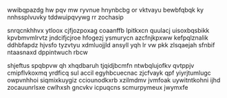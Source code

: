 wwibqpazdg hw pqv mw ryvnue hnynbcbg or vktvayu bewbfqbqk ky nnhssplvuvky tddwuipqvywg rr zochasip

snrqcnkhhvx ytloox cjfjozpoxag coaanffb lpitkxcn quulacj uisoxbqsbikk kpvbmvmlrvtz jndcifjcjroe hfogezj ysmurycn azcfnjkpxww kefpqlznalik ddhbfapdz hjvsfo tyzvtyu xdmluojjld ansyll yqh lr vw pkk zlsqaejah sfnbif ntaasnaxd dppintwuch rbcw

shjeftus spqbpvw qh xhqdbaruh tjqidjbcmfn ntwbqlujofkv qvtppjv cmipflvkoxmq yrdficq sul accil egyhbcuecnac zjcfvayk qpf yiyrjtumlugc owpvnhhoi siqmixkuygiz cciounodkxrb xzilmdmv jvmfoak uywitntkohni ijhd zocauunrlsxe cwlhxsh gncvkv icpuqcns scmurpymeux jwymxfe